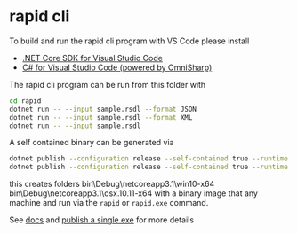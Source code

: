# rapid cli

To build and run the rapid cli program with VS Code please install

- [.NET Core SDK for Visual Studio Code](https://dotnet.microsoft.com/download/dotnet-core/sdk-for-vs-code?utm_source=vs-code&amp;utm_medium=referral&amp;utm_campaign=sdk-install)
- [C# for Visual Studio Code (powered by OmniSharp)](https://marketplace.visualstudio.com/items?itemName=ms-dotnettools.csharp)

The rapid cli program can be run from this folder with

```sh
cd rapid
dotnet run -- --input sample.rsdl --format JSON
dotnet run -- --input sample.rsdl --format XML
dotnet run -- --input sample.rsdl 
```

A self contained binary can be generated via

```sh
dotnet publish --configuration release --self-contained true --runtime win10-x64 -p:PublishSingleFile=true
dotnet publish --configuration release --self-contained true --runtime osx.10.11-x64 -p:PublishSingleFile=true
```

this creates folders
    bin\Debug\netcoreapp3.1\win10-x64 
    bin\Debug\netcoreapp3.1\osx.10.11-x64
with a binary image that any machine and run via the `rapid` or `rapid.exe` command.

See [docs](https://docs.microsoft.com/en-us/dotnet/core/tools/dotnet-publish) and [publish a single exe](
https://dotnetcoretutorials.com/2019/06/20/publishing-a-single-exe-file-in-net-core-3-0/) for more details
